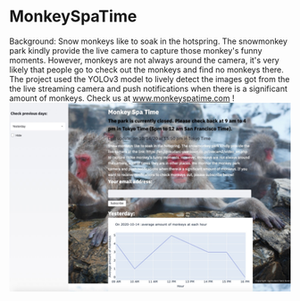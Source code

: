 # MonkeySpaTime
Background:
Snow monkeys like to soak in the hotspring. The snowmonkey park kindly provide the live camera to capture those monkey's funny moments. However, monkeys are not always around the camera, it's very likely that people go to check out the monkeys and find no monkeys there. 
The project used the YOLOv3 model to lively detect the images got from the the live streaming camera and push notifications when there is a significant amount of monkeys. Check us at www.monkeyspatime.com ! 
![image](https://github.com/yangsq10/MonkeySpaTime/blob/master/cover%20picture.jpg)
